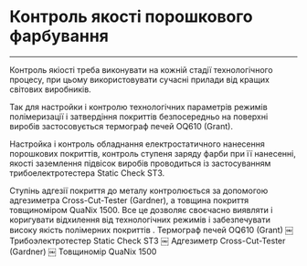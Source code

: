 #  Контроль якості порошкового фарбування

---

Контроль якіості треба виконувати на кожній стадії технологічного процесу, при цьому використовувати сучасні прилади від кращих світових виробників.

Так для настройки і контролю технологічних параметрів режимів полімеризації і затвердіння покриттів безпосередньо на поверхні виробів застосовується термограф печей OQ610 (Grant).

Настройка і контроль обладнання електростатичного нанесення порошкових покриттів, контроль ступеня заряду фарби при її нанесенні, якості заземлення підвісок виробів проводиться із застосуванням трибоелектротестера Static Check ST3.

Ступінь адгезії покриття до металу контролюється за допомогою адгезиметра Cross-Cut-Tester (Gardner), а товщина покриття товщиноміром QuaNix 1500.
Все це дозволяє своєчасно виявляти і коригувати відхилення від технологічних режимів і забезпечувати високу якість полімерних покриттів
.
Термограф печей OQ610 (Grant)
￼
Трибоэлектротестер Static Check ST3
￼
Адгезиметр Cross-Cut-Tester (Gardner)
￼
Товщиномір QuaNix 1500
